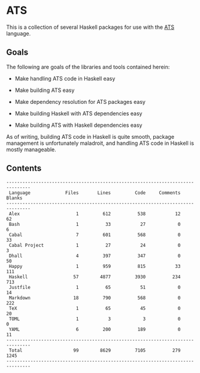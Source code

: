 # ATS

This is a collection of several Haskell packages for use with the
[ATS](http://ats-lang.org/) language.

## Goals

The following are goals of the libraries and tools contained herein:

  * Make handling ATS code in Haskell easy

  * Make building ATS easy

  * Make dependency resolution for ATS packages easy

  * Make building Haskell with ATS dependencies easy

  * Make building ATS with Haskell dependencies easy

As of writing, building ATS code in Haskell is quite smooth, package management
is unfortunately maladroit, and handling ATS code in Haskell is mostly
manageable.

## Contents

```
-------------------------------------------------------------------------------
 Language             Files       Lines         Code     Comments       Blanks
-------------------------------------------------------------------------------
 Alex                     1         612          538           12           62
 Bash                     1          33           27            0            6
 Cabal                    7         601          568            0           33
 Cabal Project            1          27           24            0            3
 Dhall                    4         397          347            0           50
 Happy                    1         959          815           33          111
 Haskell                 57        4877         3930          234          713
 Justfile                 1          65           51            0           14
 Markdown                18         790          568            0          222
 TeX                      1          65           45            0           20
 TOML                     1           3            3            0            0
 YAML                     6         200          189            0           11
-------------------------------------------------------------------------------
 Total                   99        8629         7105          279         1245
-------------------------------------------------------------------------------
```
